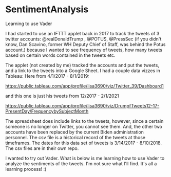 # SentimentAnalysis
Learning to use Vader

I had started to use an IFTTT applet back in 2017 to track the tweets of 3 twitter accounts: @realDonaldTrump , @POTUS, @PressSec (if you didn't know, Dan Scavino, former WH Deputy Chief of Staff, was behind the Potus account.) because I wanted to see frequency of tweets, how many tweets based on certain words contained in the tweets etc.

The applet (not created by me) tracked the accounts and put the tweets, and a link to the tweets into a Google Sheet. I had a couple data vizzes in Tableau: Here from 4/1/2017 - 8/1/2019:

https://public.tableau.com/app/profile/lisa3690/viz/Twitter_39/Dashboard1

and this one is just his tweets from 12/2017 - 2/1/2021

https://public.tableau.com/app/profile/lisa3690/viz/DrumpfTweets12-17-PresentDay/FrequencybySubjectMonth

The spreadsheet does include links to the tweets, however, since a certain someone is no longer on Twitter, you cannot see them. And, the other two accounts have been replaced by the current Biden administration personnel. The csv file is a historical record of the tweets at those timeframes. The dates for this data set of tweets is 3/14/2017 - 8/10/2018. The csv files are in their own repo.

I wanted to try out Vader. What is below is me learning how to use Vader to analyze the sentiments of the tweets. I'm not sure what I'll find. It's all a learning process! :)
